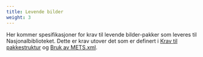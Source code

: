 ```yaml
---
title: Levende bilder
weight: 3
---
```


Her kommer spesifikasjoner for krav til levende bilder-pakker som leveres til Nasjonalbiblioteket. Dette er krav utover det som er definert i  [Krav til pakkestruktur](https://digitalpreservation.no/nb/docs/dps/sip/1.0/structure/) og [Bruk av METS.xml](https://digitalpreservation.no/nb/docs/dps/sip/1.0/mets/).